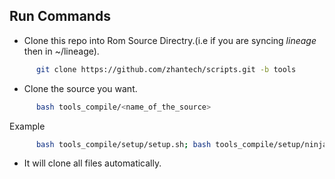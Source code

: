 
Run Commands
------------

* Clone this repo into Rom Source Directry.(i.e if you are syncing *lineage* then in ~/lineage).

```bash
      git clone https://github.com/zhantech/scripts.git -b tools
```

* Clone the source you want.

```bash
      bash tools_compile/<name_of_the_source> 
```

Example

```bash
      bash tools_compile/setup/setup.sh; bash tools_compile/setup/ninja.sh; bash tools_compile/setup/ccache.sh
```

* It will clone all files automatically.
